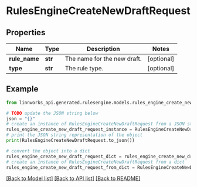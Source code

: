 # RulesEngineCreateNewDraftRequest


## Properties

Name | Type | Description | Notes
------------ | ------------- | ------------- | -------------
**rule_name** | **str** | The name for the new draft. | [optional] 
**type** | **str** | The rule type. | [optional] 

## Example

```python
from linnworks_api.generated.rulesengine.models.rules_engine_create_new_draft_request import RulesEngineCreateNewDraftRequest

# TODO update the JSON string below
json = "{}"
# create an instance of RulesEngineCreateNewDraftRequest from a JSON string
rules_engine_create_new_draft_request_instance = RulesEngineCreateNewDraftRequest.from_json(json)
# print the JSON string representation of the object
print(RulesEngineCreateNewDraftRequest.to_json())

# convert the object into a dict
rules_engine_create_new_draft_request_dict = rules_engine_create_new_draft_request_instance.to_dict()
# create an instance of RulesEngineCreateNewDraftRequest from a dict
rules_engine_create_new_draft_request_from_dict = RulesEngineCreateNewDraftRequest.from_dict(rules_engine_create_new_draft_request_dict)
```
[[Back to Model list]](../README.md#documentation-for-models) [[Back to API list]](../README.md#documentation-for-api-endpoints) [[Back to README]](../README.md)


